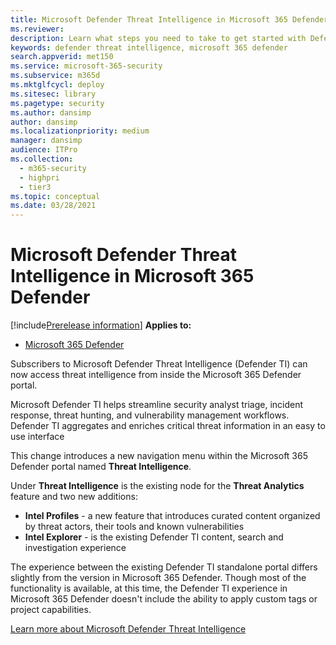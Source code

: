 ```yaml
---
title: Microsoft Defender Threat Intelligence in Microsoft 365 Defender
ms.reviewer: 
description: Learn what steps you need to take to get started with Defender Threat Intelligence in Microsoft 365 Defender
keywords: defender threat intelligence, microsoft 365 defender
search.appverid: met150
ms.service: microsoft-365-security
ms.subservice: m365d
ms.mktglfcycl: deploy
ms.sitesec: library
ms.pagetype: security
ms.author: dansimp
author: dansimp
ms.localizationpriority: medium
manager: dansimp
audience: ITPro
ms.collection: 
  - m365-security
  - highpri
  - tier3
ms.topic: conceptual
ms.date: 03/28/2021
---
```


# Microsoft Defender Threat Intelligence in Microsoft 365 Defender

[!include[Prerelease information](../../includes/prerelease.md)]
**Applies to:**

- [Microsoft 365 Defender](https://go.microsoft.com/fwlink/?linkid=2118804)

Subscribers to Microsoft Defender Threat Intelligence (Defender TI) can now access threat intelligence from inside the Microsoft 365 Defender portal.  

Microsoft Defender TI helps streamline security analyst triage, incident response, threat hunting, and vulnerability management workflows. Defender TI aggregates and enriches critical threat information in an easy to use interface

This change introduces a new navigation menu within the Microsoft 365 Defender portal named **Threat Intelligence**.

Under **Threat Intelligence** is the existing node for the **Threat Analytics** feature and two new additions:

- **Intel Profiles** - a new feature that introduces curated content organized by threat actors, their tools and known vulnerabilities
- **Intel Explorer** - is the existing Defender TI content, search and investigation experience

The experience between the existing Defender TI standalone portal differs slightly from the version in Microsoft 365 Defender. Though most of the functionality is available, at this time, the Defender TI experience in Microsoft 365 Defender doesn't include the ability to apply custom tags or project capabilities.

[Learn more about Microsoft Defender Threat Intelligence](/defender/threat-intelligence/what-is-microsoft-defender-threat-intelligence-defender-ti)

